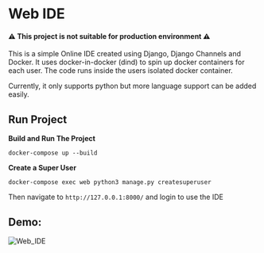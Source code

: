 # Web IDE

#### :warning: This project is not suitable for production environment :warning:

This is a simple Online IDE created using Django, Django Channels and Docker.
It uses docker-in-docker (dind) to spin up docker containers for each user. 
The code runs inside the users isolated docker container.

Currently, it only supports python but more language support can be added easily.

## Run Project

**Build and Run The Project**

```console
docker-compose up --build
```

**Create a Super User**

```console
docker-compose exec web python3 manage.py createsuperuser
```


Then navigate to `http://127.0.0.1:8000/` and login to use the IDE

## Demo:

![Web_IDE](https://user-images.githubusercontent.com/24854406/129922226-5f834259-a2ae-45ac-90f6-d7f5f1d993cf.gif)

